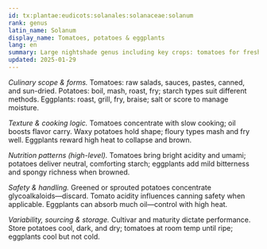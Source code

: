 ```yaml
---
id: tx:plantae:eudicots:solanales:solanaceae:solanum
rank: genus
latin_name: Solanum
display_name: Tomatoes, potatoes & eggplants
lang: en
summary: Large nightshade genus including key crops: tomatoes for fresh and cooked sauces, potatoes as starchy staples, and eggplants for grills, fries, curries, and roasts.
updated: 2025-01-29
---
```


_Culinary scope & forms._ Tomatoes: raw salads, sauces, pastes, canned, and sun-dried. Potatoes: boil, mash, roast, fry; starch types suit different methods. Eggplants: roast, grill, fry, braise; salt or score to manage moisture.

_Texture & cooking logic._ Tomatoes concentrate with slow cooking; oil boosts flavor carry. Waxy potatoes hold shape; floury types mash and fry well. Eggplants reward high heat to collapse and brown.

_Nutrition patterns (high-level)._ Tomatoes bring bright acidity and umami; potatoes deliver neutral, comforting starch; eggplants add mild bitterness and spongy richness when browned.

_Safety & handling._ Greened or sprouted potatoes concentrate glycoalkaloids—discard. Tomato acidity influences canning safety when applicable. Eggplants can absorb much oil—control with high heat.

_Variability, sourcing & storage._ Cultivar and maturity dictate performance. Store potatoes cool, dark, and dry; tomatoes at room temp until ripe; eggplants cool but not cold.
